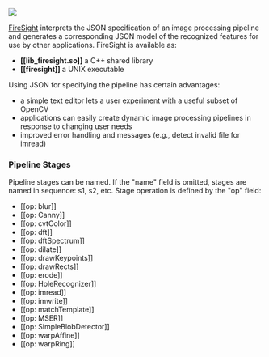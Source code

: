 <a href="https://github.com/firepick1/FirePick/wiki/Status"><img src="https://github.com/firepick1/FirePick/wiki/prototype.png"></a>

[FireSight](https://github.com/firepick1/FireSight/blob/master/README.md) interprets the JSON specification of an image processing pipeline and generates a corresponding JSON model of the recognized features for use by other applications. FireSight is available as:

* **[[lib_firesight.so]]** a C++ shared library
* **[[firesight]]** a UNIX executable

Using JSON for specifying the pipeline has certain advantages:
* a simple text editor lets a user experiment with a useful subset of OpenCV
* applications can easily create dynamic image processing pipelines in response to changing user needs
* improved error handling and messages (e.g., detect invalid file for imread)

### Pipeline Stages 
Pipeline stages can be named. If the "name" field is omitted, stages are named in sequence: s1, s2, etc. Stage operation is defined by the "op" field:
* [[op: blur]]
* [[op: Canny]]
* [[op: cvtColor]]
* [[op: dft]]
* [[op: dftSpectrum]]
* [[op: dilate]]
* [[op: drawKeypoints]]
* [[op: drawRects]]
* [[op: erode]]
* [[op: HoleRecognizer]]
* [[op: imread]]
* [[op: imwrite]]
* [[op: matchTemplate]]
* [[op: MSER]]
* [[op: SimpleBlobDetector]]
* [[op: warpAffine]]
* [[op: warpRing]]
